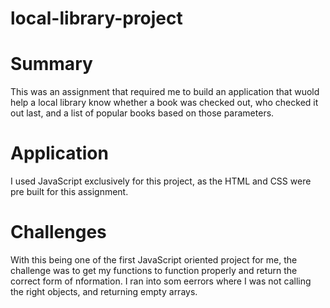 # local-library-project

# Summary
This was an assignment that required me to build an application that wuold help a local library know whether a book was checked out, who checked it out last, and a list of popular books based on those parameters.

# Application
I used JavaScript exclusively for this project, as the HTML and CSS were pre built for this assignment.

# Challenges
With this being one of the first JavaScript oriented project for me, the challenge was to get my functions to function properly and return the correct form of nformation. I ran into som eerrors where I was not calling the right objects, and returning empty arrays. 
